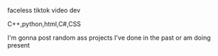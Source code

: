 faceless tiktok video dev

C++,python,html,C#,CSS

I'm gonna post random ass projects I've done in the past or am doing present 
